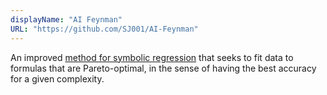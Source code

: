 ```yaml
---
displayName: "AI Feynman"
URL: "https://github.com/SJ001/AI-Feynman"
---
```


 An improved [method for symbolic regression](https://proceedings.neurips.cc/paper/2020/hash/33a854e247155d590883b93bca53848a-Abstract.html) that seeks to fit data to  formulas that are Pareto-optimal, in the sense of having the best  accuracy for a given complexity.